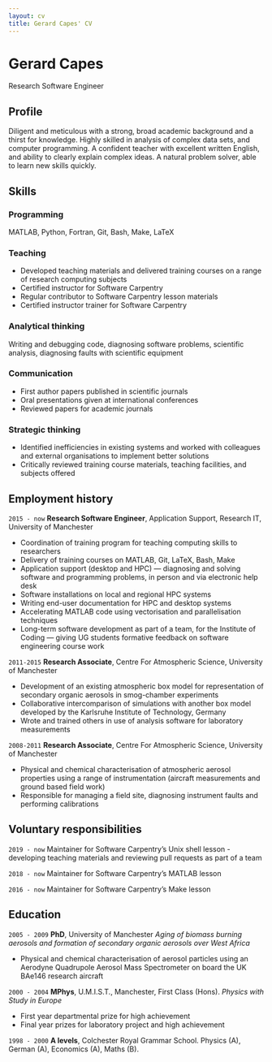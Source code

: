```yaml
---
layout: cv
title: Gerard Capes' CV
---
```

# Gerard Capes
Research Software Engineer


## Profile

Diligent and meticulous with a strong, broad academic background and a thirst for knowledge.
Highly skilled in analysis of complex data sets, and computer programming. A confident teacher
with excellent written English, and ability to clearly explain complex ideas. A natural problem
solver, able to learn new skills quickly.


## Skills

### Programming
MATLAB, Python, Fortran, Git, Bash, Make, LaTeX

### Teaching
- Developed teaching materials and delivered training courses on a range of research computing subjects
- Certified instructor for Software Carpentry
- Regular contributor to Software Carpentry lesson materials
- Certified instructor trainer for Software Carpentry

### Analytical thinking
Writing and debugging code, diagnosing software problems, scientific analysis, diagnosing faults with scientific equipment

### Communication
- First author papers published in scientific journals
- Oral presentations given at international conferences
- Reviewed papers for academic journals

### Strategic thinking
- Identified inefficiencies in existing systems and worked with colleagues and external organisations to implement better solutions
- Critically reviewed training course materials, teaching facilities, and subjects offered

## Employment history
`2015 - now`
**Research Software Engineer**, Application Support, Research IT, University of Manchester
- Coordination of training program for teaching computing skills to researchers
- Delivery of training courses on MATLAB, Git, LaTeX, Bash, Make
- Application support (desktop and HPC) — diagnosing and solving software and
programming problems, in person and via electronic help desk
- Software installations on local and regional HPC systems
- Writing end-user documentation for HPC and desktop systems
- Accelerating MATLAB code using vectorisation and parallelisation techniques
- Long-term software development as part of a team, for the Institute of Coding —
giving UG students formative feedback on software engineering course work

`2011-2015`
**Research Associate**, Centre For Atmospheric Science, University of Manchester
- Development of an existing atmospheric box model for representation of secondary
organic aerosols in smog-chamber experiments
- Collaborative intercomparison of simulations with another box model developed by
the Karlsruhe Institute of Technology, Germany
- Wrote and trained others in use of analysis software for laboratory measurements

`2008-2011`
**Research Associate**, Centre For Atmospheric Science, University of Manchester
- Physical and chemical characterisation of atmospheric aerosol properties using a
range of instrumentation (aircraft measurements and ground based field work)
- Responsible for managing a field site, diagnosing instrument faults and performing
calibrations

## Voluntary responsibilities
`2019 - now`
Maintainer for Software Carpentry’s Unix shell lesson - developing teaching
materials and reviewing pull requests as part of a team

`2018 - now`
Maintainer for Software Carpentry’s MATLAB lesson

`2016 - now`
Maintainer for Software Carpentry’s Make lesson


## Education
`2005 - 2009`
**PhD**, University of Manchester
*Aging of biomass burning aerosols and formation of secondary organic aerosols over West Africa*

- Physical and chemical characterisation of aerosol particles using an Aerodyne
Quadrupole Aerosol Mass Spectrometer on board the UK BAe146 research aircraft

`2000 - 2004`
**MPhys**, U.M.I.S.T., Manchester, First Class (Hons).
*Physics with Study in Europe*

- First year departmental prize for high achievement
- Final year prizes for laboratory project and high achievement

`1998 - 2000`
**A levels**, Colchester Royal Grammar School.
Physics (A), German (A), Economics (A), Maths (B).

